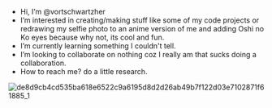 -  Hi, I’m @vortschwartzher
-  I’m interested in creating/making stuff like some of my code projects or redrawing my selfie photo to an anime version of me and adding Oshi no Ko eyes because why not, its cool and fun.   
-  I’m currently learning something I couldn't tell.
-  I’m looking to collaborate on nothing coz I really am that sucks doing a collaboration.
-  How to reach me? do a little research.

  ![de8d9cb4cd535ba618e6522c9a6195d8d2d26ab49b7f122d03e7102871f61885_1](https://github.com/vortschwartzher/vortschwartzher/assets/146150129/cf83b987-166c-4af5-97dc-dd163fe01d04)



<!---
vortschwartzher/vortschwartzher is a ✨ special ✨ repository because its `README.md` (this file) appears on your GitHub profile.
You can click the Preview link to take a look at your changes.
--->
